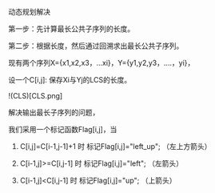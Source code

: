 动态规划解决

第一步：先计算最长公共子序列的长度。

第二步：根据长度，然后通过回溯求出最长公共子序列。

现有两个序列X={x1,x2,x3，...xi}，Y={y1,y2,y3，....，yi}，

设一个C[i,j]: 保存Xi与Yj的LCS的长度。

!(CLS)[CLS.png]

解决输出最长子序列的问题，

我们采用一个标记函数Flag[i,j]，当

1. C[i,j]=C[i-1,j-1]+1  时 标记Flag[i,j]="left_up";    （左上方箭头）

2. C[i-1,j]>=C[i,j-1]   时 标记Flag[i,j]="left";          （左箭头）

3. C[i-1,j]<C[i,j-1]     时 标记Flag[i,j]="up";            （上箭头）
